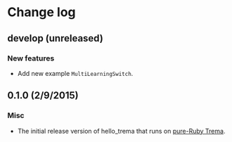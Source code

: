# Change log

## develop (unreleased)
### New features
* Add new example `MultiLearningSwitch`.


## 0.1.0 (2/9/2015)
### Misc
* The initial release version of hello_trema that runs on [pure-Ruby Trema](https://github.com/trema/trema_ruby).
